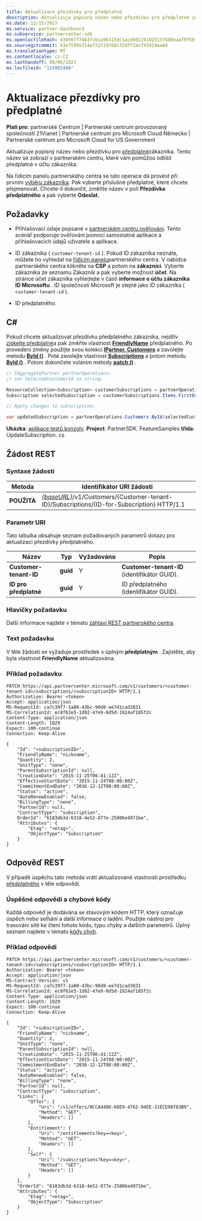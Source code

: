 ```yaml
---
title: Aktualizace přezdívky pro předplatné
description: Aktualizuje popisný název nebo přezdívku pro předplatné zákazníka.
ms.date: 12/15/2017
ms.service: partner-dashboard
ms.subservice: partnercenter-sdk
ms.openlocfilehash: e3456ff7463fcb1a96315dc1acd9d119102515fb88eaaf8f58f5fecae4f24bac
ms.sourcegitcommit: 63ef5995314ef22f29768132dff2acf45914ea84
ms.translationtype: MT
ms.contentlocale: cs-CZ
ms.lasthandoff: 08/06/2021
ms.locfileid: "115992496"
---
```

# <a name="update-the-nickname-for-a-subscription"></a>Aktualizace přezdívky pro předplatné

**Platí pro**: partnerské Centrum | Partnerské centrum provozovaný společností 21Vianet | Partnerské centrum pro Microsoft Cloud Německo | Partnerské centrum pro Microsoft Cloud for US Government

Aktualizuje popisný název nebo přezdívku pro [předplatné](subscription-resources.md)zákazníka. Tento název se zobrazí v partnerském centru, které vám pomůžou odlišit předplatná v účtu zákazníka.

Na řídicím panelu partnerského centra se tato operace dá provést při prvním [výběru zákazníka](get-a-customer-by-name.md). Pak vyberte příslušné předplatné, které chcete přejmenovat. Chcete-li dokončit, změňte název v poli **Přezdívka předplatného** a pak vyberte **Odeslat.**

## <a name="prerequisites"></a>Požadavky

- Přihlašovací údaje popsané v [partnerském centru ověřování](partner-center-authentication.md). Tento scénář podporuje ověřování pomocí samostatné aplikace a přihlašovacích údajů uživatele a aplikace.

- ID zákazníka ( `customer-tenant-id` ). Pokud ID zákazníka neznáte, můžete ho vyhledat na [řídicím panelu](https://partner.microsoft.com/dashboard)partnerského centra. V nabídce partnerského centra klikněte na **CSP** a potom na **zákazníci**. Vyberte zákazníka ze seznamu Zákazník a pak vyberte možnost **účet**. Na stránce účet zákazníka vyhledejte v části **informace o účtu zákazníka** **ID Microsoftu** . ID společnosti Microsoft je stejné jako ID zákazníka ( `customer-tenant-id` ).

- ID předplatného.

## <a name="c"></a>C\#

Pokud chcete aktualizovat přezdívku předplatného zákazníka, nejdřív [získejte předplatné](get-a-subscription-by-id.md)a pak změňte vlastnost [**FriendlyName**](/dotnet/api/microsoft.store.partnercenter.models.subscriptions.subscription.friendlyname) předplatného. Po provedení změny použijte svou kolekci [**IPartner. Customers**](/dotnet/api/microsoft.store.partnercenter.ipartner.customers) a zavolejte metodu [**ById ()**](/dotnet/api/microsoft.store.partnercenter.customers.icustomercollection.byid) . Poté zavolejte vlastnost [**Subscriptions**](/dotnet/api/microsoft.store.partnercenter.customers.icustomer.subscriptions) a potom metodu [**ById ()**](/dotnet/api/microsoft.store.partnercenter.subscriptions.isubscriptioncollection.byid) . Potom dokončete voláním metody [**patch ()**](/dotnet/api/microsoft.store.partnercenter.subscriptions.isubscription.patch) .

``` csharp
// IAggregatePartner partnerOperations;
// var SelectedcustomerId as string;

ResourceCollection<Subscription> customerSubscriptions = partnerOperations.Customers.ById(selectedCustomerId).Subscriptions.Get();
Subscription selectedSubscription = customerSubscriptions.Items.FirstOrDefault(sub => sub.Status == SubscriptionStatus.Active);

// Apply changes to subscription;

var updatedSubscription = partnerOperations.Customers.ById(selectedCustomerId).Subscriptions.ById(selectedSubscription.Id).Patch(selectedSubscription);
```

**Ukázka**: [aplikace testů konzoly](console-test-app.md). **Project**: PartnerSDK. FeatureSamples **třída**: UpdateSubscription. cs

## <a name="rest-request"></a>Žádost REST

### <a name="request-syntax"></a>Syntaxe žádosti

| Metoda    | Identifikátor URI žádosti                                                                                                                |
|-----------|----------------------------------------------------------------------------------------------------------------------------|
| **POUŽITA** | [*{baseURL}*](partner-center-rest-urls.md)/v1/Customers/{Customer-tenant-ID}/Subscriptions/{ID-for-Subscription} HTTP/1.1 |

### <a name="uri-parameter"></a>Parametr URI

Tato tabulka obsahuje seznam požadovaných parametrů dotazu pro aktualizaci přezdívky předplatného.

| Název                    | Typ     | Vyžadováno | Popis                          |
|-------------------------|----------|----------|--------------------------------------|
| **Customer-tenant-ID**  | **guid** | Y        | **Customer-tenant-ID** (identifikátor GUID). |
| **ID pro předplatné** | **guid** | Y        | ID předplatného (identifikátor GUID).        |

### <a name="request-headers"></a>Hlavičky požadavku

Další informace najdete v tématu [záhlaví REST partnerského centra](headers.md).

### <a name="request-body"></a>Text požadavku

V těle žádosti se vyžaduje prostředek s úplným **předplatným** . Zajistěte, aby byla vlastnost **FriendlyName** aktualizována.

### <a name="request-example"></a>Příklad požadavku

```http
PATCH https://api.partnercenter.microsoft.com/v1/customers/<customer-tenant-id>/subscriptions/<subscriptionID> HTTP/1.1
Authorization: Bearer <token>
Accept: application/json
MS-RequestId: ca7c39f7-1a80-43bc-90d8-ee7d1cad3831
MS-CorrelationId: ec8f62e5-1d92-47e9-8d5d-1924af105f2c
Content-Type: application/json
Content-Length: 1029
Expect: 100-continue
Connection: Keep-Alive

{
    "Id": "<subscriptionID>",
    "FriendlyName": "nickname",
    "Quantity": 2,
    "UnitType": "none",
    "ParentSubscriptionId": null,
    "CreationDate": "2015-11-25T06:41:12Z",
    "EffectiveStartDate": "2015-11-24T08:00:00Z",
    "CommitmentEndDate": "2016-12-12T08:00:00Z",
    "Status": "active",
    "AutoRenewEnabled": false,
    "BillingType": "none",
    "PartnerId": null,
    "ContractType": "subscription",
    OrderId": "6183db3d-6318-4e52-877e-25806e4971be",
    "Attributes": {
        "Etag": "<etag>",
        "ObjectType": "Subscription"
    }
}
```

## <a name="rest-response"></a>Odpověď REST

V případě úspěchu tato metoda vrátí aktualizované vlastnosti prostředku [předplatného](subscription-resources.md) v těle odpovědi.

### <a name="response-success-and-error-codes"></a>Úspěšné odpovědi a chybové kódy

Každá odpověď je dodávána se stavovým kódem HTTP, který označuje úspěch nebo selhání a další informace o ladění. Použijte nástroj pro trasování sítě ke čtení tohoto kódu, typu chyby a dalších parametrů. Úplný seznam najdete v tématu [kódy chyb](error-codes.md).

### <a name="response-example"></a>Příklad odpovědi

```http
PATCH https://api.partnercenter.microsoft.com/v1/customers/<customer-tenant-id>/subscriptions/<subscriptionID> HTTP/1.1
Authorization: Bearer <token>
Accept: application/json
MS-Contract-Version: v1
MS-RequestId: ca7c39f7-1a80-43bc-90d8-ee7d1cad3831
MS-CorrelationId: ec8f62e5-1d92-47e9-8d5d-1924af105f2c
Content-Type: application/json
Content-Length: 1029
Expect: 100-continue
Connection: Keep-Alive

{
    "Id": "<subscriptionID>",
    "FriendlyName": "nickname",
    "Quantity": 2,
    "UnitType": "none",
    "ParentSubscriptionId": null,
    "CreationDate": "2015-11-25T06:41:12Z",
    "EffectiveStartDate": "2015-11-24T08:00:00Z",
    "CommitmentEndDate": "2016-12-12T08:00:00Z",
    "Status": "active",
    "AutoRenewEnabled": false,
    "BillingType": "none",
    "PartnerId": null,
    "ContractType": "subscription",
    "Links": {
        "Offer": {
            "Uri": "/v1/offers/0CCA44D6-68E9-4762-94EE-31ECE98783B9",
            "Method": "GET",
            "Headers": []
        },
        "Entitlement": {
            "Uri": "/entitlements?key=<key>",
            "Method": "GET",
            "Headers": []
        },
        "Self": {
            "Uri": "/subscriptions?key=<key>",
            "Method": "GET",
            "Headers": []
        }
    },
    "OrderId": "6183db3d-6318-4e52-877e-25806e4971be",
    "Attributes": {
        "Etag": "<etag>",
        "ObjectType": "Subscription"
    }
}
```
